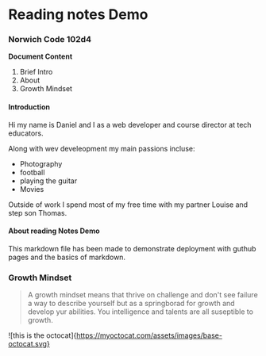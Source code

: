# Reading notes Demo

### Norwich Code 102d4

**Document Content**

1. Brief Intro
2. About
3. Growth Mindset

#### Introduction
Hi my name is Daniel and I as a web developer and course director at tech educators.

Along with wev develeopment my main passions incluse:

- Photography 
- football
- playing the guitar
- Movies

Outside of work I spend most of my free time with my partner Louise and step son Thomas.

#### About reading Notes Demo
This markdown file has been made to demonstrate deployment with guthub pages and the basics of markdown.

### Growth Mindset
> A growth mindset means that thrive on challenge and don't see failure a way to describe yourself but as a springborad for growth and develop yur abilities. You intelligence and talents are all suseptible to growth.

![this is the octocat]{https://myoctocat.com/assets/images/base-octocat.svg}
